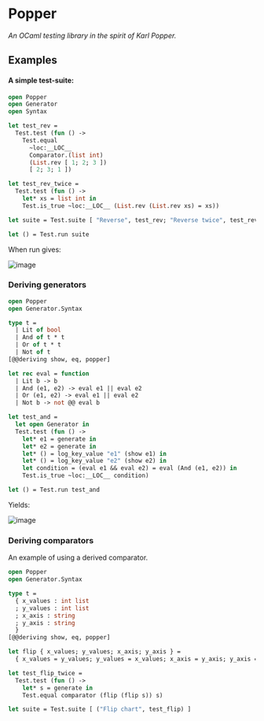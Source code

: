 # Popper

*An OCaml testing library in the spirit of Karl Popper.*

## Examples

#### A simple test-suite:

```ocaml
open Popper
open Generator
open Syntax

let test_rev =
  Test.test (fun () ->
    Test.equal
      ~loc:__LOC__
      Comparator.(list int)
      (List.rev [ 1; 2; 3 ])
      [ 2; 3; 1 ])

let test_rev_twice =
  Test.test (fun () ->
    let* xs = list int in
    Test.is_true ~loc:__LOC__ (List.rev (List.rev xs) = xs))

let suite = Test.suite [ "Reverse", test_rev; "Reverse twice", test_rev_twice ]

let () = Test.run suite

```

When run gives:

![image](https://user-images.githubusercontent.com/820478/113290657-dc8a0480-92e9-11eb-9b18-5bbe30e731c9.png)


### Deriving generators


```ocaml
open Popper
open Generator.Syntax

type t =
  | Lit of bool
  | And of t * t
  | Or of t * t
  | Not of t
[@@deriving show, eq, popper]

let rec eval = function
  | Lit b -> b
  | And (e1, e2) -> eval e1 || eval e2
  | Or (e1, e2) -> eval e1 || eval e2
  | Not b -> not @@ eval b

let test_and =
  let open Generator in
  Test.test (fun () ->
    let* e1 = generate in
    let* e2 = generate in
    let* () = log_key_value "e1" (show e1) in
    let* () = log_key_value "e2" (show e2) in
    let condition = (eval e1 && eval e2) = eval (And (e1, e2)) in
    Test.is_true ~loc:__LOC__ condition)

let () = Test.run test_and
```

Yields:

![image](https://user-images.githubusercontent.com/820478/113483019-43015500-9499-11eb-8302-de90ce5deefc.png)

### Deriving comparators

An example of using a derived comparator.

```ocaml
open Popper
open Generator.Syntax

type t =
  { x_values : int list
  ; y_values : int list
  ; x_axis : string
  ; y_axis : string
  }
[@@deriving show, eq, popper]

let flip { x_values; y_values; x_axis; y_axis } =
  { x_values = y_values; y_values = x_values; x_axis = y_axis; y_axis = x_axis }

let test_flip_twice =
  Test.test (fun () ->
    let* s = generate in
    Test.equal comparator (flip (flip s)) s)

let suite = Test.suite [ ("Flip chart", test_flip) ]
```


